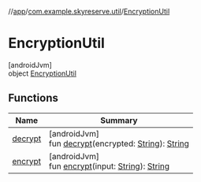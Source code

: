 //[app](../../../index.md)/[com.example.skyreserve.util](../index.md)/[EncryptionUtil](index.md)

# EncryptionUtil

[androidJvm]\
object [EncryptionUtil](index.md)

## Functions

| Name | Summary |
|---|---|
| [decrypt](decrypt.md) | [androidJvm]<br>fun [decrypt](decrypt.md)(encrypted: [String](https://kotlinlang.org/api/latest/jvm/stdlib/kotlin/-string/index.html)): [String](https://kotlinlang.org/api/latest/jvm/stdlib/kotlin/-string/index.html) |
| [encrypt](encrypt.md) | [androidJvm]<br>fun [encrypt](encrypt.md)(input: [String](https://kotlinlang.org/api/latest/jvm/stdlib/kotlin/-string/index.html)): [String](https://kotlinlang.org/api/latest/jvm/stdlib/kotlin/-string/index.html) |
